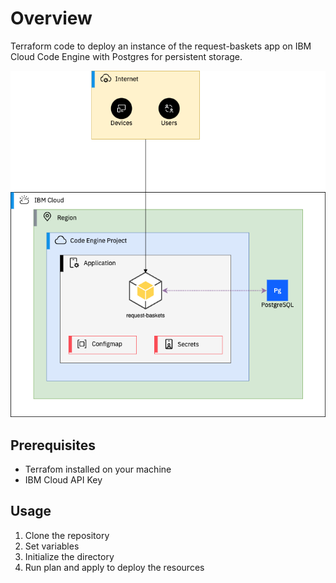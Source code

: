 # Overview

Terraform code to deploy an instance of the request-baskets app on IBM Cloud Code Engine with Postgres for persistent storage.

![](./ce-rb-diagram.png)

## Prerequisites

- Terrafom installed on your machine
- IBM Cloud API Key

## Usage

1. Clone the repository
2. Set variables 
3. Initialize the directory 
4. Run plan and apply to deploy the resources

